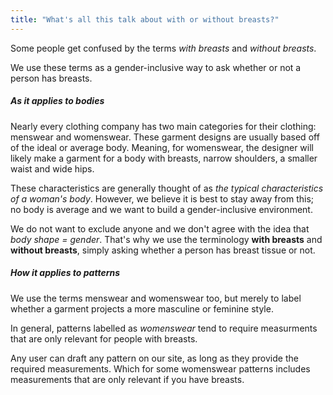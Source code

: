 ```yaml
---
title: "What's all this talk about with or without breasts?"
---
```


Some people get confused by the terms _with breasts_ and _without breasts_.

We use these terms as a gender-inclusive way to ask whether or not a person has breasts.

##### As it applies to bodies
Nearly every clothing company has two main categories for their clothing: menswear and womenswear. These garment designs are usually based off of the ideal or average body. Meaning, for womenswear, the designer will likely make a garment for a body with breasts, narrow shoulders, a smaller waist and wide hips.

These characteristics are generally thought of as _the typical characteristics of a woman's body_. However, we believe it is best to stay away from this; no body is average and we want to build a gender-inclusive environment.

We do not want to exclude anyone and we don't agree with the idea that _body shape = gender_. That's why we use the terminology **with breasts** and **without breasts**, simply asking whether a person has breast tissue or not.

##### How it applies to patterns
We use the terms menswear and womenswear too, but merely to label whether a garment projects a more masculine or feminine style.

In general, patterns labelled as _womenswear_ tend to require measurments that are only relevant for people with breasts.

Any user can draft any pattern on our site, as long as they provide the required measurements. Which for some womenswear patterns includes measurements that are only relevant if you have breasts.


